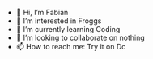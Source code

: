 - 👋 Hi, I’m Fabian
- 👀 I’m interested in Froggs
- 🌱 I’m currently learning Coding
- 💞️ I’m looking to collaborate on nothing
- 📫 How to reach me: Try it on Dc

<!---
fabianrenatobeck/fabianrenatobeck is a ✨ special ✨ repository because its `README.md` (this file) appears on your GitHub profile.
You can click the Preview link to take a look at your changes.
--->
